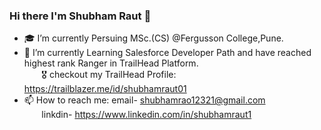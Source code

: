 ### Hi there I'm Shubham Raut 👋

- 🎓 I’m currently Persuing MSc.(CS) @Fergusson College,Pune.<br>
- 🚀 I’m currently Learning Salesforce Developer Path and have reached highest rank Ranger in TrailHead Platform. <br>
      &nbsp;&nbsp;&nbsp;&nbsp;&nbsp;&nbsp;   🎖️ checkout my TrailHead Profile: https://trailblazer.me/id/shubhamraut01
- 📫 How to reach me: email- shubhamrao12321@gmail.com <br>
            &nbsp;&nbsp;&nbsp;&nbsp;&nbsp;&nbsp;          linkdin- https://www.linkedin.com/in/shubhamraut1
